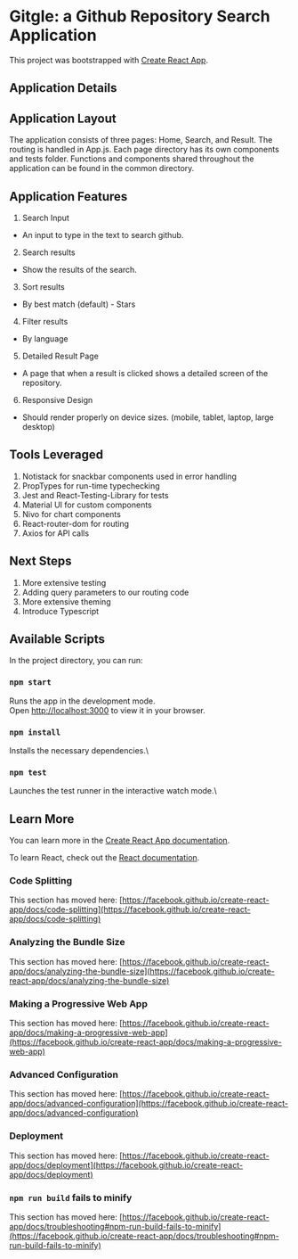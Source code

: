 # Gitgle: a Github Repository Search Application

This project was bootstrapped with [Create React App](https://github.com/facebook/create-react-app).

## Application Details

## Application Layout

The application consists of three pages: Home, Search, and Result. The routing is handled in App.js.
Each page directory has its own components and tests folder. Functions and components shared throughout the application can be found in the common directory.

## Application Features

1. Search Input

- An input to type in the text to search github.

2. Search results

- Show the results of the search.

3. Sort results

- By best match (default) - Stars

4. Filter results

- By language

5. Detailed Result Page

- A page that when a result is clicked shows a detailed screen of the repository.

6. Responsive Design

- Should render properly on device sizes. (mobile, tablet, laptop, large desktop)

## Tools Leveraged

1. Notistack for snackbar components used in error handling
2. PropTypes for run-time typechecking
3. Jest and React-Testing-Library for tests
4. Material UI for custom components
5. Nivo for chart components
6. React-router-dom for routing
7. Axios for API calls

## Next Steps

1. More extensive testing
2. Adding query parameters to our routing code
3. More extensive theming
4. Introduce Typescript

## Available Scripts

In the project directory, you can run:

### `npm start`

Runs the app in the development mode.\
Open [http://localhost:3000](http://localhost:3000) to view it in your browser.

### `npm install`

Installs the necessary dependencies.\

### `npm test`

Launches the test runner in the interactive watch mode.\

## Learn More

You can learn more in the [Create React App documentation](https://facebook.github.io/create-react-app/docs/getting-started).

To learn React, check out the [React documentation](https://reactjs.org/).

### Code Splitting

This section has moved here: [https://facebook.github.io/create-react-app/docs/code-splitting](https://facebook.github.io/create-react-app/docs/code-splitting)

### Analyzing the Bundle Size

This section has moved here: [https://facebook.github.io/create-react-app/docs/analyzing-the-bundle-size](https://facebook.github.io/create-react-app/docs/analyzing-the-bundle-size)

### Making a Progressive Web App

This section has moved here: [https://facebook.github.io/create-react-app/docs/making-a-progressive-web-app](https://facebook.github.io/create-react-app/docs/making-a-progressive-web-app)

### Advanced Configuration

This section has moved here: [https://facebook.github.io/create-react-app/docs/advanced-configuration](https://facebook.github.io/create-react-app/docs/advanced-configuration)

### Deployment

This section has moved here: [https://facebook.github.io/create-react-app/docs/deployment](https://facebook.github.io/create-react-app/docs/deployment)

### `npm run build` fails to minify

This section has moved here: [https://facebook.github.io/create-react-app/docs/troubleshooting#npm-run-build-fails-to-minify](https://facebook.github.io/create-react-app/docs/troubleshooting#npm-run-build-fails-to-minify)
